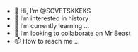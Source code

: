 - 👋 Hi, I’m @SOVETSKKEKS
- 👀 I’m interested in history
- 🌱 I’m currently learning ...
- 💞️ I’m looking to collaborate on Mr Beast
- 📫 How to reach me ...

<!---
SOVETSKKEKS/SOVETSKKEKS is a ✨ special ✨ repository because its `README.md` (this file) appears on your GitHub profile.
You can click the Preview link to take a look at your changes.
--->
